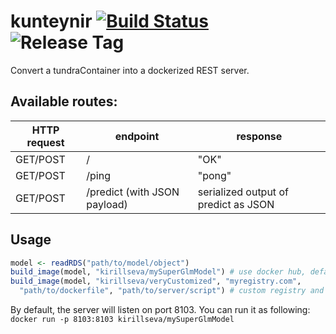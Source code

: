 kunteynir [![Build Status](https://travis-ci.org/peterhurford/batchman.svg?branch=master)](https://travis-ci.org/kirillseva/kunteynir) ![Release Tag](https://img.shields.io/github/tag/kirillseva/kunteynir.svg)
===========

Convert a tundraContainer into a dockerized REST server.

Available routes:
-----
HTTP request | endpoint                     | response
-------------|------------------------------|---------
GET/POST     | /                            | "OK"
GET/POST     | /ping                        | "pong"
GET/POST     | /predict (with JSON payload) | serialized output of predict as JSON

Usage
----
```r
model <- readRDS("path/to/model/object")
build_image(model, "kirillseva/mySuperGlmModel") # use docker hub, default options
build_image(model, "kirillseva/veryCustomized", "myregistry.com",
  "path/to/dockerfile", "path/to/server/script") # custom registry and configs
```

By default, the server will listen on port 8103. You can run it as following:
`docker run -p 8103:8103 kirillseva/mySuperGlmModel`
